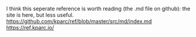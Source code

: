
I think this seperate reference is worth reading (the .md file on github): the site is here, but less useful.
https://github.com/kparc/ref/blob/master/src/md/index.md
https://ref.kparc.io/
